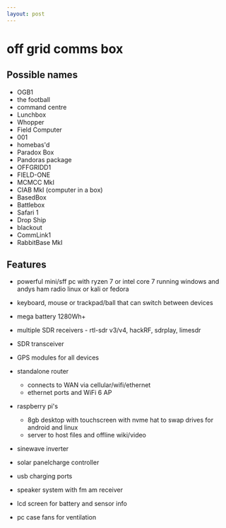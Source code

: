 ```yaml
---
layout: post
---
```


# off grid comms box
## Possible names
- OGB1
- the football
- command centre
- Lunchbox
- Whopper
- Field Computer
- 001
- homebas'd
- Paradox Box
- Pandoras package
- OFFGRIDD1
- FIELD-ONE
- MCMCC MkI
- CIAB MkI (computer in a box)
- BasedBox
- Battlebox
- Safari 1
- Drop Ship
- blackout
- CommLink1
- RabbitBase MkI

## Features

 - powerful mini/sff pc with ryzen 7 or intel core 7 running windows and andys ham radio linux or kali or fedora
 - keyboard, mouse or trackpad/ball that can switch between devices
 - mega battery 1280Wh+
 - multiple SDR receivers - rtl-sdr v3/v4, hackRF, sdrplay, limesdr
 - SDR transceiver
 - GPS modules for all devices
 - standalone router
	 - connects to WAN via cellular/wifi/ethernet
	 - ethernet ports and WiFi 6 AP
	
 - raspberry pi's
	 - 8gb desktop with touchscreen with nvme hat to swap drives for android and linux
	 - server to host files and offline wiki/video
	
 - sinewave inverter
 - solar panelcharge controller
 - usb charging ports
 - speaker system with fm am receiver
 - lcd screen for battery and sensor info
 - pc case fans for ventilation
